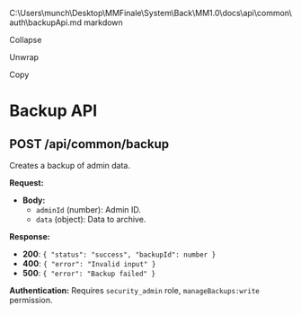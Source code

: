 C:\Users\munch\Desktop\MMFinale\System\Back\MM1.0\docs\api\common\auth\backupApi.md
markdown

Collapse

Unwrap

Copy
# Backup API

## POST /api/common/backup
Creates a backup of admin data.

**Request:**
- **Body:**
  - `adminId` (number): Admin ID.
  - `data` (object): Data to archive.

**Response:**
- **200**: `{ "status": "success", "backupId": number }`
- **400**: `{ "error": "Invalid input" }`
- **500**: `{ "error": "Backup failed" }`

**Authentication:** Requires `security_admin` role, `manageBackups:write` permission.